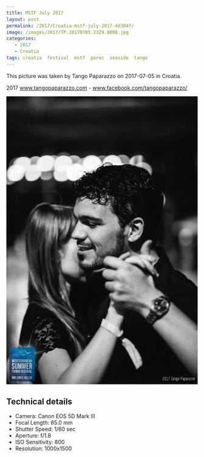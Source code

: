 ```yaml
---
title: MSTF July 2017
layout: post
permalink: /2017/Croatia-mstf-july-2017-4d304f/
image: /images/2017/TP.20170705.2329.0008.jpg
categories:
   - 2017
   - Croatia
tags: croatia  festival  mstf  porec  seaside  tango
---
```

   
This picture was taken by Tango Paparazzo on 2017-07-05 in Croatia.

2017 www.tangopaparazzo.com - www.facebook.com/tangopaparazzo/

![MSTF July 2017](/images/2017/TP.20170705.2329.0008.jpg)

## Technical details
* <i class="fa-solid fa-camera"></i> Camera: Canon EOS 5D Mark III
* <i class="fa-solid fa-square-caret-left"></i> Focal Length: 85.0 mm
* <i class="fa-solid fa-stopwatch"></i> Shutter Speed: 1/60 sec
* <i class="fa-solid fa-circle-dot"></i> Aperture: f/1.8
* <i class="fa-solid fa-lightbulb"></i> ISO Sensitivity: 800
* <i class="fa-solid fa-square-full"></i> Resolution: 1000x1500
